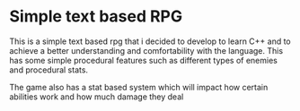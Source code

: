 # Simple text based RPG
This is a simple text based rpg that i decided to develop to learn C++ and to achieve a better understanding and comfortability with the language.
This has some simple procedural features such as different types of enemies and procedural stats.

The game also has a stat based system which will impact how certain abilities work and how much damage they deal
